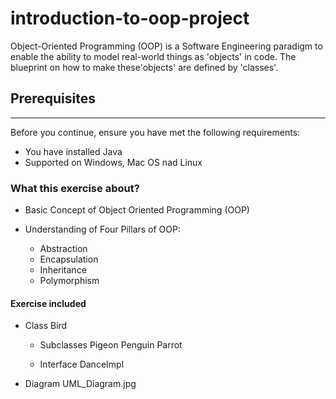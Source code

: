 # introduction-to-oop-project
Object-Oriented Programming (OOP) is a Software Engineering paradigm to enable the ability to model real-world things as 'objects' in code.
The blueprint on how to make these'objects' are defined by 'classes'.

## Prerequisites
*****
Before you continue, ensure you have met the following requirements:

* You have installed Java
* Supported on Windows, Mac OS nad Linux


### What this exercise about?

* Basic Concept of Object Oriented Programming (OOP)
* Understanding of Four Pillars of OOP:

  - Abstraction
  - Encapsulation
  - Inheritance
  - Polymorphism
  
  
#### Exercise included
* Class
  Bird
     * Subclasses
       Pigeon
       Penguin
       Parrot
      
     * Interface
       DanceImpl

* Diagram
  UML_Diagram.jpg

      
